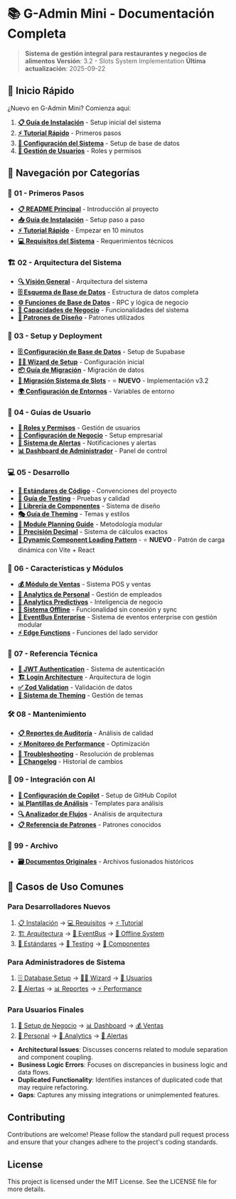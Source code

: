# 📚 G-Admin Mini - Documentación Completa

> **Sistema de gestión integral para restaurantes y negocios de alimentos**
> **Versión**: 3.2 - Slots System Implementation
> **Última actualización**: 2025-09-22

## 🚀 Inicio Rápido

¿Nuevo en G-Admin Mini? Comienza aquí:

1. **[📋 Guía de Instalación](01-getting-started/installation-guide.md)** - Setup inicial del sistema
2. **[⚡ Tutorial Rápido](01-getting-started/quick-start.md)** - Primeros pasos
3. **[🔧 Configuración del Sistema](03-setup-deployment/database-setup.md)** - Setup de base de datos
4. **[👤 Gestión de Usuarios](04-user-guides/user-roles.md)** - Roles y permisos

## 📂 Navegación por Categorías

### 🎯 **01 - Primeros Pasos**
- **[📋 README Principal](01-getting-started/README.md)** - Introducción al proyecto
- **[📥 Guía de Instalación](01-getting-started/installation-guide.md)** - Setup paso a paso
- **[⚡ Tutorial Rápido](01-getting-started/quick-start.md)** - Empezar en 10 minutos
- **[💻 Requisitos del Sistema](01-getting-started/system-requirements.md)** - Requerimientos técnicos

### 🏗️ **02 - Arquitectura del Sistema**
- **[🔍 Visión General](02-architecture/overview.md)** - Arquitectura del sistema
- **[🗄️ Esquema de Base de Datos](02-architecture/database-schema.md)** - Estructura de datos completa
- **[⚙️ Funciones de Base de Datos](02-architecture/database-functions.md)** - RPC y lógica de negocio
- **[🏢 Capacidades de Negocio](02-architecture/business-capabilities.md)** - Funcionalidades del sistema
- **[🎨 Patrones de Diseño](02-architecture/design-patterns.md)** - Patrones utilizados

### 🚀 **03 - Setup y Deployment**
- **[🗄️ Configuración de Base de Datos](03-setup-deployment/database-setup.md)** - Setup de Supabase
- **[🧙‍♂️ Wizard de Setup](03-setup-deployment/setup-wizard.md)** - Configuración inicial
- **[📦 Guía de Migración](03-setup-deployment/migration-guide.md)** - Migración de datos
- **[🎯 Migración Sistema de Slots](03-setup-deployment/migration-guide-slots.md)** - ⭐ **NUEVO** - Implementación v3.2
- **[🌍 Configuración de Entornos](03-setup-deployment/environment-config.md)** - Variables de entorno

### 👥 **04 - Guías de Usuario**
- **[👤 Roles y Permisos](04-user-guides/user-roles.md)** - Gestión de usuarios
- **[🏢 Configuración de Negocio](04-user-guides/business-setup.md)** - Setup empresarial
- **[🚨 Sistema de Alertas](04-user-guides/alerts-system.md)** - Notificaciones y alertas
- **[📊 Dashboard de Administrador](04-user-guides/admin-dashboard.md)** - Panel de control

### 💻 **05 - Desarrollo**
- **[📏 Estándares de Código](05-development/coding-standards.md)** - Convenciones del proyecto
- **[🧪 Guía de Testing](05-development/testing-guide.md)** - Pruebas y calidad
- **[🎨 Librería de Componentes](05-development/component-library.md)** - Sistema de diseño
- **[🎭 Guía de Theming](05-development/theming-guide.md)** - Temas y estilos
- **[🧠 Module Planning Guide](05-development/MODULE_PLANNING_MASTER_GUIDE.md)** - Metodología modular
- **[🧮 Precisión Decimal](05-development/decimal-precision.md)** - Sistema de cálculos exactos
- **[🔌 Dynamic Component Loading Pattern](05-development/DYNAMIC_COMPONENT_LOADING_PATTERN.md)** - ⭐ **NUEVO** - Patrón de carga dinámica con Vite + React

### 🎯 **06 - Características y Módulos**
- **[💰 Módulo de Ventas](06-features/sales-module.md)** - Sistema POS y ventas
- **[👥 Analytics de Personal](06-features/staff-analytics.md)** - Gestión de empleados
- **[🔮 Analytics Predictivos](06-features/predictive-analytics.md)** - Inteligencia de negocio
- **[📱 Sistema Offline](06-features/offline-system.md)** - Funcionalidad sin conexión y sync
- **[🚀 EventBus Enterprise](06-features/eventbus-system.md)** - Sistema de eventos enterprise con gestión modular
- **[⚡ Edge Functions](06-features/edge-functions.md)** - Funciones del lado servidor

### 🔧 **07 - Referencia Técnica**
- **[🔐 JWT Authentication](07-technical-reference/jwt-authentication.md)** - Sistema de autenticación
- **[🏗️ Login Architecture](07-technical-reference/login-architecture.md)** - Arquitectura de login
- **[✅ Zod Validation](07-technical-reference/zod-validation.md)** - Validación de datos
- **[🎨 Sistema de Theming](02-technical-reference/theming-system.md)** - Gestión de temas

### 🛠️ **08 - Mantenimiento**
- **[📋 Reportes de Auditoría](08-maintenance/audit-reports.md)** - Análisis de calidad
- **[⚡ Monitoreo de Performance](08-maintenance/performance-monitoring.md)** - Optimización
- **[🔧 Troubleshooting](08-maintenance/troubleshooting.md)** - Resolución de problemas
- **[📝 Changelog](08-maintenance/changelog.md)** - Historial de cambios

### 🤖 **09 - Integración con AI**
- **[🤖 Configuración de Copilot](09-ai-integration/copilot-setup.md)** - Setup de GitHub Copilot
- **[📊 Plantillas de Análisis](09-ai-integration/analysis-templates.md)** - Templates para análisis
- **[🔍 Analizador de Flujos](09-ai-integration/business-flow-analyzer.md)** - Análisis de arquitectura
- **[📋 Referencia de Patrones](09-ai-integration/patterns-reference.md)** - Patrones conocidos

### 📁 **99 - Archivo**
- **[🗃️ Documentos Originales](99-archive/original-files/README.md)** - Archivos fusionados históricos

## 🎯 Casos de Uso Comunes

### Para Desarrolladores Nuevos
1. [📋 Instalación](01-getting-started/installation-guide.md) → [💻 Requisitos](01-getting-started/system-requirements.md) → [⚡ Tutorial](01-getting-started/quick-start.md)
2. [🏗️ Arquitectura](02-architecture/overview.md) → [🚀 EventBus](06-features/eventbus-system.md) → [📱 Offline System](06-features/offline-system.md)
3. [📏 Estándares](05-development/coding-standards.md) → [🧪 Testing](05-development/testing-guide.md) → [🎨 Componentes](05-development/component-library.md)

### Para Administradores de Sistema
1. [🗄️ Database Setup](03-setup-deployment/database-setup.md) → [🧙‍♂️ Wizard](03-setup-deployment/setup-wizard.md) → [👤 Usuarios](04-user-guides/user-roles.md)
2. [🚨 Alertas](04-user-guides/alerts-system.md) → [📊 Reportes](08-maintenance/audit-reports.md) → [⚡ Performance](08-maintenance/performance-monitoring.md)

### Para Usuarios Finales
1. [🏢 Setup de Negocio](04-user-guides/business-setup.md) → [📊 Dashboard](04-user-guides/admin-dashboard.md) → [💰 Ventas](06-features/sales-module.md)
2. [👥 Personal](06-features/staff-analytics.md) → [🔮 Analytics](06-features/predictive-analytics.md) → [🚨 Alertas](04-user-guides/alerts-system.md)
- **Architectural Issues**: Discusses concerns related to module separation and component coupling.
- **Business Logic Errors**: Focuses on discrepancies in business logic and data flows.
- **Duplicated Functionality**: Identifies instances of duplicated code that may require refactoring.
- **Gaps**: Captures any missing integrations or unimplemented features.

## Contributing

Contributions are welcome! Please follow the standard pull request process and ensure that your changes adhere to the project's coding standards.

## License

This project is licensed under the MIT License. See the LICENSE file for more details.
